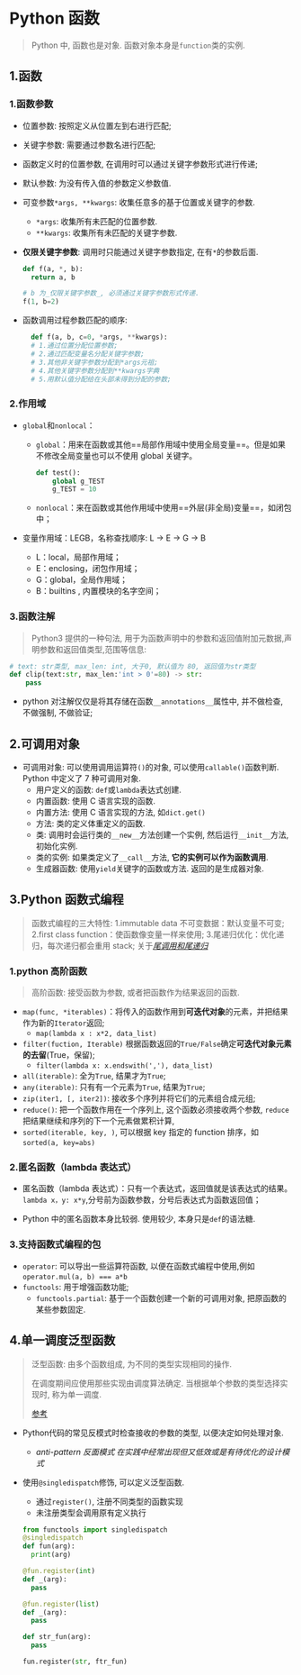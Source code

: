 # Python 函数

> Python 中, 函数也是对象. 函数对象本身是`function`类的实例.

## 1.函数

### 1.函数参数

- 位置参数: 按照定义从位置左到右进行匹配;
- 关键字参数: 需要通过参数名进行匹配;
- 函数定义时的位置参数, 在调用时可以通过关键字参数形式进行传递;
- 默认参数: 为没有传入值的参数定义参数值.
- 可变参数`*args, **kwargs`: 收集任意多的基于位置或关键字的参数.
  - `*args`: 收集所有未匹配的位置参数.
  - `**kwargs`: 收集所有未匹配的关键字参数.
- **仅限关键字参数**: 调用时只能通过关键字参数指定, 在有`*`的参数后面.

  ```python
  def f(a, *, b):
    return a, b

  # b 为_仅限关键字参数_, 必须通过关键字参数形式传递.
  f(1, b=2)
  ```

- 函数调用过程参数匹配的顺序:

  ```python
    def f(a, b, c=0, *args, **kwargs):
    # 1.通过位置分配位置参数;
    # 2.通过匹配变量名分配关键字参数;
    # 3.其他非关键字参数分配到*args元祖;
    # 4.其他关键字参数分配到**kwargs字典
    # 5.用默认值分配给在头部未得到分配的参数;
  ```

### 2.作用域

- `global`和`nonlocal`：

  - `global`：用来在函数或其他==局部作用域中使用全局变量==。但是如果不修改全局变量也可以不使用 global 关键字。

    ```python
    def test():
        global g_TEST
        g_TEST = 10
    ```

  - `nonlocal`：来在函数或其他作用域中使用==外层(非全局)变量==，如闭包中；

- 变量作用域：LEGB，名称查找顺序: L -> E -> G -> B
  - L：local，局部作用域；
  - E：enclosing，闭包作用域；
  - G：global，全局作用域；
  - B：builtins , 内置模块的名字空间；

### 3.函数注解

> Python3 提供的一种句法, 用于为函数声明中的参数和返回值附加元数据,声明参数和返回值类型,范围等信息:

```python
# text: str类型, max_len: int, 大于0, 默认值为 80, 返回值为str类型
def clip(text:str, max_len:'int > 0'=80) -> str:
    pass
```

- python 对注解仅仅是将其存储在函数`__annotations__`属性中, 并不做检查, 不做强制, 不做验证;

## 2.可调用对象

- 可调用对象: 可以使用调用运算符`()`的对象, 可以使用`callable()`函数判断. Python 中定义了 7 种可调用对象.
  - 用户定义的函数: `def`或`lambda`表达式创建.
  - 内置函数: 使用 C 语言实现的函数.
  - 内置方法: 使用 C 语言实现的方法, 如`dict.get()`
  - 方法: 类的定义体重定义的函数.
  - 类: 调用时会运行类的`__new__`方法创建一个实例, 然后运行`__init__`方法, 初始化实例.
  - 类的实例: 如果类定义了`__call__`方法, **它的实例可以作为函数调用**.
  - 生成器函数: 使用`yield`关键字的函数或方法. 返回的是生成器对象.

## 3.Python 函数式编程

> 函数式编程的三大特性: 1.immutable data 不可变数据：默认变量不可变; 2.first class function：使函数像变量一样来使用; 3.尾递归优化：优化递归，每次递归都会重用 stack; 关于[_尾调用和尾递归_](http://www.ruanyifeng.com/blog/2015/04/tail-call.html)

### 1.python 高阶函数

> 高阶函数: 接受函数为参数, 或者把函数作为结果返回的函数.

- `map(func, *iterables)`：将传入的函数作用到**可迭代对象**的元素，并把结果作为新的`Iterator`返回;
  - `map(lambda x : x*2, data_list)`
- `filter(fuction, Iterable)` 根据函数返回的`True/False`确定**可迭代对象元素的去留**(True，保留);
  - `filter(lambda x: x.endswith(','), data_list)`
- `all(iterable)`: 全为`True`, 结果才为`True`;
- `any(iterable)`: 只有有一个元素为`True`, 结果为`True`;
- `zip(iter1, [, iter2])`: 接收多个序列并将它们的元素组合成元组;
- `reduce()`: 把一个函数作用在一个序列上, 这个函数必须接收两个参数, `reduce`把结果继续和序列的下一个元素做累积计算,
- `sorted(iterable, key, )`, 可以根据 key 指定的 function 排序，如`sorted(a, key=abs)`

### 2.匿名函数（lambda 表达式）

- 匿名函数（lambda 表达式）：只有一个表达式，返回值就是该表达式的结果。`lambda x，y: x*y`,分号前为函数参数，分号后表达式为函数返回值；

- Python 中的匿名函数本身比较弱. 使用较少, 本身只是`def`的语法糖.

### 3.支持函数式编程的包

- `operator`: 可以导出一些运算符函数, 以便在函数式编程中使用,例如`operator.mul(a, b) === a*b`
- `functools`: 用于增强函数功能;
  - `functools.partial`: 基于一个函数创建一个新的可调用对象, 把原函数的某些参数固定.

## 4.单一调度泛型函数

> 泛型函数: 由多个函数组成, 为不同的类型实现相同的操作.
>
> 在调度期间应使用那些实现由调度算法确定. 当根据单个参数的类型选择实现时, 称为单一调度.
>
> [参考](https://www.python.org/dev/peps/pep-0443/)

- Python代码的常见反模式时检查接收的参数的类型, 以便决定如何处理对象.
  - *anti-pattern 反面模式 在实践中经常出现但又低效或是有待优化的设计模式*

- 使用`@singledispatch`修饰, 可以定义泛型函数.
  - 通过`register()`, 注册不同类型的函数实现
  - 未注册类型会调用原有定义执行

  ```python
  from functools import singledispatch
  @singledispatch
  def fun(arg):
    print(arg)

  @fun.register(int)
  def _(arg):
    pass

  @fun.register(list)
  def _(arg):
    pass
  
  def str_fun(arg):
    pass

  fun.register(str, ftr_fun)
  ```
